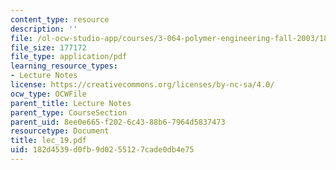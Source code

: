 ```yaml
---
content_type: resource
description: ''
file: /ol-ocw-studio-app/courses/3-064-polymer-engineering-fall-2003/182d4539d0fb9d0255127cade0db4e75_lec_19.pdf
file_size: 177172
file_type: application/pdf
learning_resource_types:
- Lecture Notes
license: https://creativecommons.org/licenses/by-nc-sa/4.0/
ocw_type: OCWFile
parent_title: Lecture Notes
parent_type: CourseSection
parent_uid: 8ee0e665-f202-6c43-88b6-7964d5837473
resourcetype: Document
title: lec_19.pdf
uid: 182d4539-d0fb-9d02-5512-7cade0db4e75
---
```

